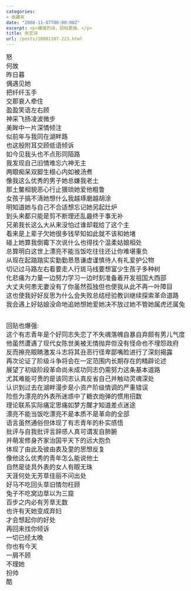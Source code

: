 ```yaml
---
categories:
- 收藏夹
date: "2008-11-07T00:00:00Z"
excerpt: <p>爆强的诗，回帖更强。</p>
title: 失恋诗
url: /posts/20081107-223.html
---
```

<span style="font-size: larger">怒 <br /> 何故 <br /> 昨日暮 <br /> 偶遇见她 <br /> 把纤纤玉手 <br /> 交那衰人牵住 <br /> 盈盈笑语左右顾 <br /> 神采飞扬凌波微步<br /> 美眸中一片深情倾注 <br /> 似前年与我同在湖畔路 <br /> 也这般附耳交顾低语倾诉 <br /> 如今见我头也不点形同陌路 <br /> 我发现自己旧情难忘六神无主 <br /> 两眼痴呆双脚生根心内如被汤煮 <br /> 像我这么优秀的男子她总嫌我老土 <br /> 那土鳖相貌恶心行止猥琐她爱他粗鲁 <br /> 女孩子搞不清她想什么我越琢磨越胡涂 <br /> 明知道她与自己不合适想忘记她另起灶炉 <br /> 到头来都只能是剪不断理还乱最终于事无补 <br /> 兄弟我长这么大从来没怕过谁却栽给了这个主 <br /> 看来是上辈子欠她很多钱早知如此就不该和她堵 <br /> 碰上她算我倒霉下次说什么也得找个温柔姑娘相处 <br /> 总算明白这世上漂亮不能当饭吃往往还让你难堪重负 <br /> 从现在起踏踏实实勤勤恳恳谦虚谨慎待人有礼爱护公物 <br /> 切记过马路左右看要走人行斑马线要想富少生孩子多种树 <br /> 化悲痛为力量一边努力学习一边时刻准备着开发祖国大西部 <br /> 大丈夫何患无妻没有了你虽然孤独但也使我从此不再一叶障目 <br /> 这也使我好好反思为什么会失败总结经验教训继续探索革命道路 <br /> 我会遇上好姑娘没命地追她想她爱她决不放过她不管她属虎还属兔 </span>

<span style="font-size: larger"><br /> 回贴也爆强: <br /> 这个有志青年是个好同志失恋了不失魂落魄自暴自弃颇有男儿气度 <br /> 他虽然遭遇了现代女陈世美被无情抛弃但没有怪命也不埋怨政府 <br /> 反而擦亮眼睛激发斗志将其丑恶行径卑鄙嘴脸进行了深刻揭露 <br /> 再次论证了阶级斗争将会在一定范围内长期存在的精辟论述 <br /> 展望了初级阶段革命尚未成功同志仍需努力这条基本道路 <br /> 尤其难能可贵的是该同志认真反省自己并触动灵魂深处 <br /> 认识到过去在湖畔漫步是小资产阶级情调的严重错误 <br /> 险些为漂亮的外表所迷惑中了糖衣炮弹的惯用招数 <br /> 理论联系实际痛定思痛如梦方醒才知道差点迷途 <br /> 漂亮不能当饭吃漂亮不是本质不是革命的全部 <br /> 语言虽然通俗但体现了有志青年的朴实感悟 <br /> 批评与自我批评言辞感人真可谓发自肺腑 <br /> 并萌发修身齐家治国平天下的远大抱负 <br /> 体现了由此及彼由表及里的思想反复 <br /> 像他这么优秀的青年怎么能说他土 <br /> 自然是徒具外表的女人有眼无珠 <br /> 天涯何处无芳草佳丽不问出处 <br /> 好马不吃回头草旧情勿枉顾 <br /> 兔子不吃窝边草以为三窟 <br /> 百步之内必有芳草无数 <br /> 也许有天她变成弃妇 <br /> 才会想起你的好处 <br /> 再回来找你倾诉 <br /> 一切已经太晚 <br /> 你也有今天 <br /> 一屑不顾 <br /> 不理她 <br /> 扮帅 <br /> 酷</span>